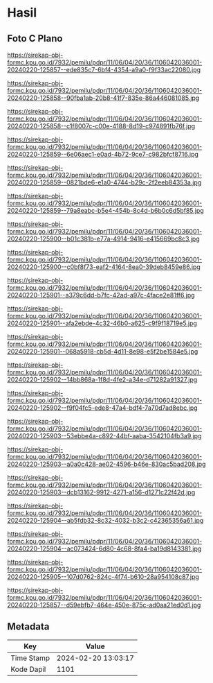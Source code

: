 # Hasil

## Foto C Plano

https://sirekap-obj-formc.kpu.go.id/7932/pemilu/pdpr/11/06/04/20/36/1106042036001-20240220-125857--ede835c7-6bf4-4354-a9a0-f9f33ac22080.jpg

https://sirekap-obj-formc.kpu.go.id/7932/pemilu/pdpr/11/06/04/20/36/1106042036001-20240220-125858--90fba1ab-20b8-41f7-835e-86a446081085.jpg

https://sirekap-obj-formc.kpu.go.id/7932/pemilu/pdpr/11/06/04/20/36/1106042036001-20240220-125858--c1f8007c-c00e-4188-8d19-c974891fb76f.jpg

https://sirekap-obj-formc.kpu.go.id/7932/pemilu/pdpr/11/06/04/20/36/1106042036001-20240220-125859--6e06aec1-e0ad-4b72-9ce7-c982bfcf8716.jpg

https://sirekap-obj-formc.kpu.go.id/7932/pemilu/pdpr/11/06/04/20/36/1106042036001-20240220-125859--0821bde6-e1a0-4744-b29c-2f2eeb84353a.jpg

https://sirekap-obj-formc.kpu.go.id/7932/pemilu/pdpr/11/06/04/20/36/1106042036001-20240220-125859--79a8eabc-b5e4-454b-8c4d-b6b0c6d5bf85.jpg

https://sirekap-obj-formc.kpu.go.id/7932/pemilu/pdpr/11/06/04/20/36/1106042036001-20240220-125900--b01c381b-e77a-4914-9416-e415669bc8c3.jpg

https://sirekap-obj-formc.kpu.go.id/7932/pemilu/pdpr/11/06/04/20/36/1106042036001-20240220-125900--c0bf8f73-eaf2-4164-8ea0-39deb8459e86.jpg

https://sirekap-obj-formc.kpu.go.id/7932/pemilu/pdpr/11/06/04/20/36/1106042036001-20240220-125901--a379c6dd-b7fc-42ad-a97c-4face2e81ff6.jpg

https://sirekap-obj-formc.kpu.go.id/7932/pemilu/pdpr/11/06/04/20/36/1106042036001-20240220-125901--afa2ebde-4c32-46b0-a625-c9f9f18719e5.jpg

https://sirekap-obj-formc.kpu.go.id/7932/pemilu/pdpr/11/06/04/20/36/1106042036001-20240220-125901--068a5918-cb5d-4d11-8e98-e5f2be1584e5.jpg

https://sirekap-obj-formc.kpu.go.id/7932/pemilu/pdpr/11/06/04/20/36/1106042036001-20240220-125902--14bb868a-1f8d-4fe2-a34e-d71282a91327.jpg

https://sirekap-obj-formc.kpu.go.id/7932/pemilu/pdpr/11/06/04/20/36/1106042036001-20240220-125902--f9f04fc5-ede8-47a4-bdf4-7a70d7ad8ebc.jpg

https://sirekap-obj-formc.kpu.go.id/7932/pemilu/pdpr/11/06/04/20/36/1106042036001-20240220-125903--53ebbe4a-c892-44bf-aaba-3542104fb3a9.jpg

https://sirekap-obj-formc.kpu.go.id/7932/pemilu/pdpr/11/06/04/20/36/1106042036001-20240220-125903--a0a0c428-ae02-4596-b46e-830ac5bad208.jpg

https://sirekap-obj-formc.kpu.go.id/7932/pemilu/pdpr/11/06/04/20/36/1106042036001-20240220-125903--dcb13162-9912-4271-a156-d1271c22f42d.jpg

https://sirekap-obj-formc.kpu.go.id/7932/pemilu/pdpr/11/06/04/20/36/1106042036001-20240220-125904--ab5fdb32-8c32-4032-b3c2-c42365356a61.jpg

https://sirekap-obj-formc.kpu.go.id/7932/pemilu/pdpr/11/06/04/20/36/1106042036001-20240220-125904--ac073424-6d80-4c68-8fa4-ba19d8143381.jpg

https://sirekap-obj-formc.kpu.go.id/7932/pemilu/pdpr/11/06/04/20/36/1106042036001-20240220-125905--107d0762-824c-4f74-b610-28a954108c87.jpg

https://sirekap-obj-formc.kpu.go.id/7932/pemilu/pdpr/11/06/04/20/36/1106042036001-20240220-125857--d59ebfb7-464e-450e-875c-ad0aa21ed0d1.jpg


## Metadata

| Key        | Value               |
| ---------- | ------------------- |
| Time Stamp | 2024-02-20 13:03:17 |
| Kode Dapil | 1101                |



